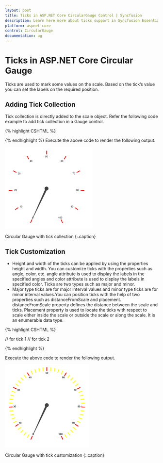 ```yaml
---
layout: post
title: Ticks in ASP.NET Core CircularGauge Control | Syncfusion
description: Learn here more about ticks support in Syncfusion Essential ASP.NET Core Circular Gauge Control, its elements, and more.
platform: aspnet-core
control: CircularGauge
documentation: ug
---
```


# Ticks in ASP.NET Core Circular Gauge

Ticks are used to mark some values on the scale. Based on the tick’s value you can set the labels on the required position.

## Adding Tick Collection 

Tick collection is directly added to the scale object. Refer the following code example to add tick collection in a Gauge control.

{% highlight CSHTML %}

<ej-circular-gauge id="circulargauge">
<e-circular-scale-collections>
<e-circular-scales>
<e-tick-collections>
<e-ticks color="red" type="@CircularTickTypes.Major"></e-ticks>
</e-tick-collections>
</e-circular-scales>
</e-circular-scale-collections>
</ej-circular-gauge>


{% endhighlight %}
Execute the above code to render the following output.

![Adding Tick Collection in ASP.NET Core Circular Gauge](Ticks_images/Ticks_img1.png)

Circular Gauge with tick collection
{:.caption}


## Tick Customization

* Height and width of the ticks can be applied by using the properties height and width. You can customize ticks with the properties such as angle, color, etc. angle attribute is used to display the labels in the specified angles and color attribute is used to display the labels in specified color. Ticks are two types such as major and minor.
* Major type ticks are for major interval values and minor type ticks are for minor interval values.You can position ticks with the help of two properties such as distanceFromScale and placement. distanceFromScale property defines the distance between the scale and ticks.  Placement property is used to locate the ticks with respect to scale either inside the scale or outside the scale or along the scale. It is an enumerable data type.

{% highlight CSHTML %}

<ej-circular-gauge id="circulargauge">
<e-circular-scale-collections>
<e-circular-scales>
<e-tick-collections>
// for tick 1
<e-ticks color="red" type="@CircularTickTypes.Major"></e-ticks>
// for tick 2
<e-ticks color="yellow" type="@CircularTickTypes.Minor" height="8" 
placement="@TickPlacement.Near" distance-from-scale="5"></e-ticks>
</e-tick-collections>
</e-circular-scales>
</e-circular-scale-collections>
</ej-circular-gauge>

{% endhighlight  %}

Execute the above code to render the following output.

![Tick Customization in ASP.NET Core Circular Gauge](Ticks_images/Ticks_img2.png)

Circular Gauge with tick customization
{:.caption}




